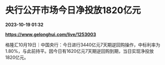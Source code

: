 # 央行公开市场今日净投放1820亿元

**2023-10-19 01:32**

**https://www.gelonghui.com/live/1253003**

格隆汇10月19日｜中国央行：今日进行3440亿元7天期逆回购操作，中标利率为1.80%，与此前持平。因今日有1620亿元7天期逆回购到期，当日实现净投放1820亿元。